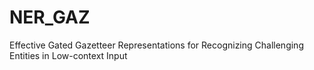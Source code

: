 # NER_GAZ
Effective Gated Gazetteer Representations for Recognizing Challenging Entities in Low-context Input
